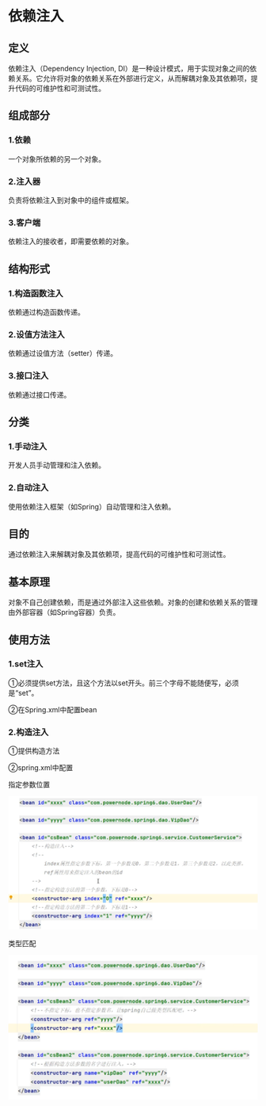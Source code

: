 # 依赖注入

## 定义

依赖注入（Dependency Injection, DI）是一种设计模式，用于实现对象之间的依赖关系。它允许将对象的依赖关系在外部进行定义，从而解耦对象及其依赖项，提升代码的可维护性和可测试性。

## 组成部分

### 1.依赖

一个对象所依赖的另一个对象。

### 2.注入器

负责将依赖注入到对象中的组件或框架。

### 3.客户端

依赖注入的接收者，即需要依赖的对象。

## 结构形式

### 1.构造函数注入

依赖通过构造函数传递。

### 2.设值方法注入

依赖通过设值方法（setter）传递。

### 3.接口注入

依赖通过接口传递。

## 分类

### 1.手动注入

开发人员手动管理和注入依赖。

### 2.自动注入

使用依赖注入框架（如Spring）自动管理和注入依赖。

## 目的

通过依赖注入来解耦对象及其依赖项，提高代码的可维护性和可测试性。

## 基本原理

对象不自己创建依赖，而是通过外部注入这些依赖。对象的创建和依赖关系的管理由外部容器（如Spring容器）负责。



## 使用方法

### 1.set注入

①必须提供set方法，且这个方法以set开头。前三个字母不能随便写，必须是“set”。

②在Spring.xml中配置bean

### 2.构造注入

①提供构造方法

②spring.xml中配置

指定参数位置

![image-20240807162219164](../../TyporaImage/Spring/image-20240807162219164.png)

类型匹配

![image-20240807162243477](../../TyporaImage/Spring/image-20240807162243477.png)